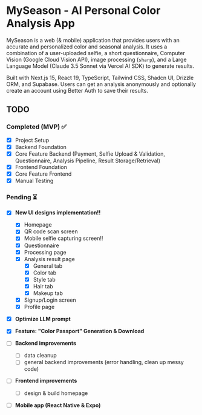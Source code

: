# MySeason - AI Personal Color Analysis App

MySeason is a web (& mobile) application that provides users with an accurate and personalized color and seasonal analysis. It uses a combination of a user-uploaded selfie, a short questionnaire, Computer Vision (Google Cloud Vision API), image processing (`sharp`), and a Large Language Model (Claude 3.5 Sonnet via Vercel AI SDK) to generate results.

Built with Next.js 15, React 19, TypeScript, Tailwind CSS, Shadcn UI, Drizzle ORM, and Supabase. Users can get an analysis anonymously and optionally create an account using Better Auth to save their results.

## TODO

### Completed (MVP) ✅

- [x] Project Setup
- [x] Backend Foundation
- [x] Core Feature Backend (Payment, Selfie Upload & Validation, Questionnaire, Analysis Pipeline, Result Storage/Retrieval)
- [x] Frontend Foundation
- [x] Core Feature Frontend
- [x] Manual Testing

### Pending ⏳

- [x] **New UI designs implementation!!**

  - [x] Homepage
  - [x] QR code scan screen
  - [x] Mobile selfie capturing screen!!
  - [x] Questionnaire
  - [x] Processing page
  - [x] Analysis result page
    - [x] General tab
    - [x] Color tab
    - [x] Style tab
    - [x] Hair tab
    - [x] Makeup tab
  - [x] Signup/Login screen
  - [x] Profile page

- [x] **Optimize LLM prompt**
- [x] **Feature: "Color Passport" Generation & Download**
- [ ] **Backend improvements**
  - [ ] data cleanup
  - [ ] general backend improvements (error handling, clean up messy code)
- [ ] **Frontend improvements**
  - [ ] design & build homepage
- [ ] **Mobile app (React Native & Expo)**
